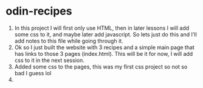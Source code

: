 # odin-recipes
1. In this project I will first only use HTML,
then in later lessons I will add some css to it,
and maybe later add javascript.
So lets just do this and I'll add notes to this file while going through it.
2. Ok so I just built the website with 3 recipes and a simple main page that has links to those 3 pages (index.html).
This will be it for now, I will add css to it in the next session.
3. Added some css to the pages, this was my first css project so not so bad I guess lol
4. 